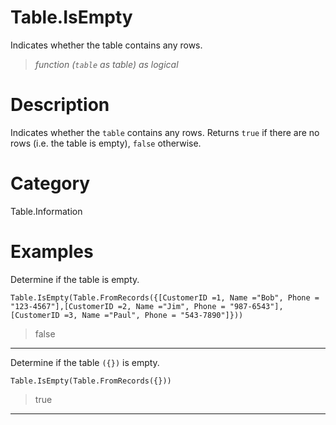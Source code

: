 ﻿# Table.IsEmpty
Indicates whether the table contains any rows.
> _function (<code>table</code> as table) as logical_
# Description 
Indicates whether the <code>table</code> contains any rows. Returns <code>true</code> if there are no rows (i.e. the table is empty), <code>false</code> otherwise.
# Category 
Table.Information
# Examples 
Determine if the table is empty.
```
Table.IsEmpty(Table.FromRecords({[CustomerID =1, Name ="Bob", Phone = "123-4567"],[CustomerID =2, Name ="Jim", Phone = "987-6543"],[CustomerID =3, Name ="Paul", Phone = "543-7890"]}))
```
> false
***
Determine if the table <code>({})</code> is empty.
```
Table.IsEmpty(Table.FromRecords({}))
```
> true
***
